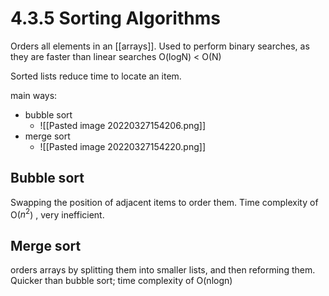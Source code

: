 # 4.3.5 Sorting Algorithms
Orders all elements in an [[arrays]]. 
Used to perform binary searches, as they are faster than linear searches
O(logN) < O(N)

Sorted lists reduce time to locate an item.

main ways:
- bubble sort
	- ![[Pasted image 20220327154206.png]]
- merge sort
	- ![[Pasted image 20220327154220.png]]

## Bubble sort
Swapping the position of adjacent items to order them. Time complexity of O($n^2$) , very inefficient.

## Merge sort
orders arrays by splitting them into smaller lists, and then reforming them. Quicker than bubble sort; time complexity of O(nlogn) 